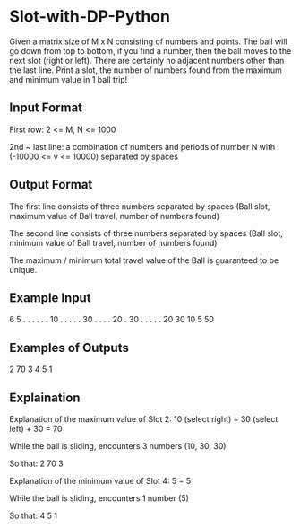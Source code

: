 # Slot-with-DP-Python
Given a matrix size of M x N consisting of numbers and points. The ball will go down from top to bottom, if you find a number, then the ball moves to the next slot (right or left). There are certainly no adjacent numbers other than the last line. Print a slot, the number of numbers found from the maximum and minimum value in 1 ball trip!

## Input Format

First row: 2 <= M, N <= 1000

2nd ~ last line: a combination of numbers and periods of number N with (-10000 <= v <= 10000) separated by spaces


## Output Format

The first line consists of three numbers separated by spaces (Ball slot, maximum value of Ball travel, number of numbers found)

The second line consists of three numbers separated by spaces (Ball slot, minimum value of Ball travel, number of numbers found)

The maximum / minimum total travel value of the Ball is guaranteed to be unique.

## Example Input

6 5
. . . . .
. 10 . . .
. . 30 . .
. . 20 . 30
. . . . .
20 30 10 5 50

## Examples of Outputs

2 70 3
4 5 1

## Explaination

Explanation of the maximum value of
Slot 2: 10 (select right) + 30 (select left) + 30 = 70

While the ball is sliding, encounters 3 numbers (10, 30, 30)

So that: 2 70 3


Explanation of the minimum value of
Slot 4: 5 = 5

While the ball is sliding, encounters 1 number (5)

So that: 4 5 1
